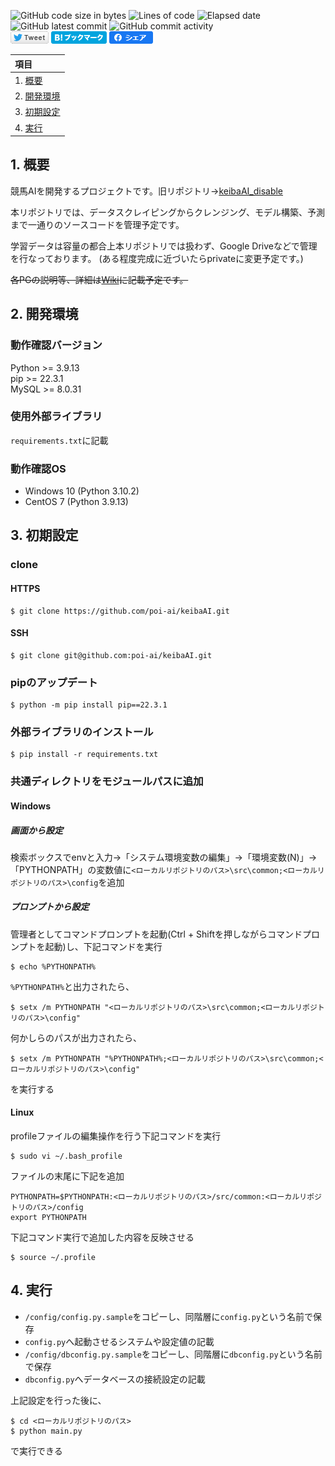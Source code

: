 ![GitHub code size in bytes](https://img.shields.io/github/languages/code-size/poi-ai/keibaAI)
![Lines of code](https://img.shields.io/tokei/lines/github/poi-ai/keibaAI)
![Elapsed date](https://img.shields.io/date/1673284347?label=first%20commit)
![GitHub latest commit](https://img.shields.io/github/last-commit/poi-ai/keibaAI)
![GitHub commit activity](https://img.shields.io/github/commit-activity/m/poi-ai/keibaAI)<br>
[![Twitter](https://github.com/poi-ai/img/blob/main/twitter.png)](https://twitter.com/intent/tweet?text=poi-ai/keibaAI&url=https://github.com/poi-ai/keibaAI)
[![はてなブックマーク](https://github.com/poi-ai/img/blob/main/hatebu.png)](https://b.hatena.ne.jp/entry/s/github.com/poi-ai/keibaAI)
[![Facebook](https://github.com/poi-ai/img/blob/main/facebook.png)](https://www.facebook.com/sharer/sharer.php?u=https://github.com/poi-ai/keibaAI)

|項目|
| :--- |
| 1. [概要](#anchor1) |
| 2. [開発環境](#anchor2)|
| 3. [初期設定](#anchor3)|
| 4. [実行](#anchor4)|

<!--
| 5. [](#anchor5)| -->

<a id="anchor1"></a>
## 1. 概要
競馬AIを開発するプロジェクトです。旧リポジトリ→[keibaAI_disable](https://github.com/poi-ai/keibaAI_disable)

本リポジトリでは、データスクレイピングからクレンジング、モデル構築、予測まで一通りのソースコードを管理予定です。

学習データは容量の都合上本リポジトリでは扱わず、Google Driveなどで管理を行なっております。
(ある程度完成に近づいたらprivateに変更予定です。)

~~各PGの説明等、詳細は[Wiki](https://github.com/poi-ai/keibaAI/wiki)に記載予定です。~~

<a id="anchor2"></a>
## 2. 開発環境

### 動作確認バージョン
Python >= 3.9.13<br>
pip >= 22.3.1<br>
MySQL >= 8.0.31

### 使用外部ライブラリ
`requirements.txt`に記載

### 動作確認OS
* Windows 10 (Python 3.10.2)
* CentOS 7 (Python 3.9.13)

<a id="anchor3"></a>
## 3. 初期設定
### clone

#### HTTPS
```
$ git clone https://github.com/poi-ai/keibaAI.git
```

#### SSH
```
$ git clone git@github.com:poi-ai/keibaAI.git
```

### pipのアップデート
```
$ python -m pip install pip==22.3.1
```

### 外部ライブラリのインストール
```
$ pip install -r requirements.txt
```

### 共通ディレクトリをモジュールパスに追加

#### Windows

##### 画面から設定
検索ボックスでenvと入力→「システム環境変数の編集」→「環境変数(N)」→「PYTHONPATH」の変数値に`<ローカルリポジトリのパス>\src\common;<ローカルリポジトリのパス>\config`を追加

##### プロンプトから設定

管理者としてコマンドプロンプトを起動(Ctrl + Shiftを押しながらコマンドプロンプトを起動)し、下記コマンドを実行

```
$ echo %PYTHONPATH%
```

`%PYTHONPATH%`と出力されたら、

```
$ setx /m PYTHONPATH "<ローカルリポジトリのパス>\src\common;<ローカルリポジトリのパス>\config"
```

何かしらのパスが出力されたら、

```
$ setx /m PYTHONPATH "%PYTHONPATH%;<ローカルリポジトリのパス>\src\common;<ローカルリポジトリのパス>\config"
```

を実行する

#### Linux
profileファイルの編集操作を行う下記コマンドを実行

```
$ sudo vi ~/.bash_profile
```

ファイルの末尾に下記を追加

```
PYTHONPATH=$PYTHONPATH:<ローカルリポジトリのパス>/src/common:<ローカルリポジトリのパス>/config
export PYTHONPATH
```

下記コマンド実行で追加した内容を反映させる

```
$ source ~/.profile
```

<a id="anchor4"></a>
## 4. 実行

* `/config/config.py.sample`をコピーし、同階層に`config.py`という名前で保存
* `config.py`へ起動させるシステムや設定値の記載
* `/config/dbconfig.py.sample`をコピーし、同階層に`dbconfig.py`という名前で保存
* `dbconfig.py`へデータベースの接続設定の記載

上記設定を行った後に、

```
$ cd <ローカルリポジトリのパス>
$ python main.py
```

で実行できる
